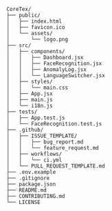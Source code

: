     CoreTex/
    ├── public/
    │   ├── index.html
    │   ├── favicon.ico
    │   └── assets/
    │       └── logo.png
    ├── src/
    │   ├── components/
    │   │   ├── Dashboard.jsx
    │   │   ├── FaceRecognition.jsx
    │   │   ├── AnomalyLog.jsx
    │   │   └── LanguageSwitcher.jsx
    │   ├── styles/
    │   │   └── main.css
    │   ├── App.jsx
    │   ├── main.js
    │   └── i18n.js
    ├── tests/
    │   ├── App.test.js
    │   └── FaceRecognition.test.js
    ├── .github/
    │   ├── ISSUE_TEMPLATE/
    │   │   ├── bug_report.md
    │   │   └── feature_request.md
    │   ├── workflows/
    │   │   └── ci.yml
    │   └── PULL_REQUEST_TEMPLATE.md
    ├── .env.example
    ├── .gitignore
    ├── package.json
    ├── README.md
    ├── CONTRIBUTING.md
    └── LICENSE
